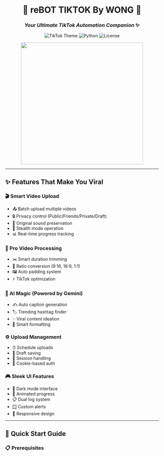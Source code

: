 <div align="center">
  
# 🎵 reBOT TIKTOK By WONG 🎵
### *Your Ultimate TikTok Automation Companion* ✨

![TikTok Theme](https://img.shields.io/badge/Theme-TikTok-ff0050)
![Python](https://img.shields.io/badge/Python-3.8+-blue)
![License](https://img.shields.io/badge/License-MIT-green)

<img src="https://i.imgur.com/YW3KxEp.gif" width="400px">

</div>

---

## ✨ Features That Make You Viral

### 🎬 Smart Video Upload
- 📤 Batch upload multiple videos
- 🔒 Privacy control (Public/Friends/Private/Draft)
- 🎵 Original sound preservation
- 👻 Stealth mode operation
- 📊 Real-time progress tracking

### 🎨 Pro Video Processing
- ✂️ Smart duration trimming
- 📐 Ratio conversion (9:16, 16:9, 1:1)
- 🖼️ Auto padding system
- ⚡ TikTok optimization

### 🤖 AI Magic (Powered by Gemini)
- ✍️ Auto caption generation
- 🏷️ Trending hashtag finder
- 💡 Viral content ideation
- 🎯 Smart formatting

### ⚙️ Upload Management
- ⏰ Schedule uploads
- 💾 Draft saving
- 🔄 Session handling
- 🍪 Cookie-based auth

### 🎮 Sleek UI Features
- 🌙 Dark mode interface
- 🌈 Animated progress
- 📋 Dual log system
- 🪟 Custom alerts
- 📱 Responsive design

---

## 🚀 Quick Start Guide

### 📋 Prerequisites
